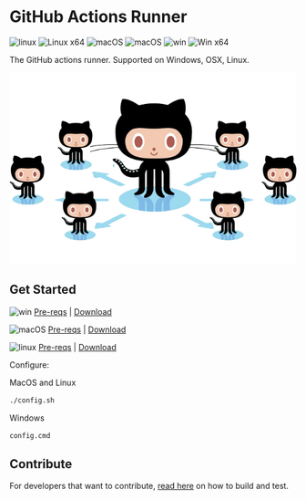 # GitHub Actions Runner

![linux](docs/res/linux_sm.png) ![Linux x64](https://dev.azure.com/mseng/AzureDevOps/_apis/build/status/Products/Azure-pipelines-agent/actions-runner.ci?branchName=master&jobName=Linux%20Agent%20(x64)) ![macOS](docs/res/apple_sm.png) ![macOS](https://dev.azure.com/mseng/AzureDevOps/_apis/build/status/Products/Azure-pipelines-agent/actions-runner.ci?branchName=master&jobName=macOS%20Agent%20(x64)) ![win](docs/res/win_sm.png) ![Win x64](https://dev.azure.com/mseng/AzureDevOps/_apis/build/status/Products/Azure-pipelines-agent/actions-runner.ci?branchName=master&jobName=Windows%20Agent%20(x64))

The GitHub actions runner.  Supported on Windows, OSX, Linux.

<p align="center">
  <img src="docs/res/github-graph.png">
</p>


[build]: https://dev.azure.com/mseng/AzureDevOps/_build/latest?definitionId=8777&branchName=master


## Get Started

![win](docs/res/win_sm.png) [Pre-reqs](docs/start/envwin.md) | [Download](https://github.com/actions/runner/releases/latest)  

![macOS](docs/res/apple_sm.png)  [Pre-reqs](docs/start/envosx.md) | [Download](https://github.com/actions/runner/releases/latest)  

![linux](docs/res/linux_sm.png)  [Pre-reqs](docs/start/envlinux.md) | [Download](https://github.com/actions/runner/releases/latest)

Configure:

MacOS and Linux
```bash
./config.sh
```

Windows
```bash
config.cmd
```

## Contribute

For developers that want to contribute, [read here](docs/contribute.md) on how to build and test.
